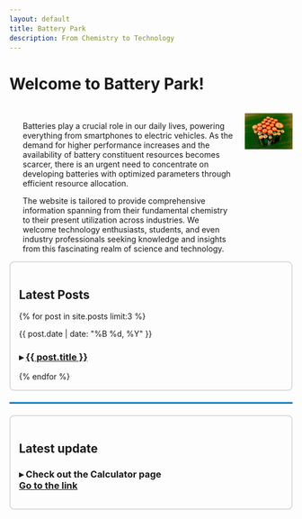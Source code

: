 ```yaml
---
layout: default
title: Battery Park
description: From Chemistry to Technology
---
```



# Welcome to Battery Park!
<br>

<div class="content-container">
    <div class="columns">
        <div class="column">
            <ul>Batteries play a crucial role in our daily lives, powering everything from smartphones to electric vehicles. As the demand for higher performance increases and the availability of battery constituent resources becomes scarcer, there is an urgent need to concentrate on developing batteries with optimized parameters through efficient resource allocation.</ul>
            <ul>The website is tailored to provide comprehensive information spanning from their fundamental chemistry to their present utilization across industries. We welcome technology enthusiasts, students, and even industry professionals seeking knowledge and insights from this fascinating realm of science and technology.</ul>
        </div>
        <div class="column">
            <img src="https://github.com/donghee1025/Battery-Park/blob/main2/docs/image_home.jpg?raw=true" alt="ECell" style="width:500px; height:auto;">
        </div>
    </div>
    <div class="sidebar" style="flex: 30%;">
        <section class="latest-posts" style="border: 2px solid #ddd; border-radius: 8px; padding: 15px; margin-bottom: 15px;">
            <h2>Latest Posts</h2>
            {% for post in site.posts limit:3 %}
            <div class="sneak-peek">
                <p class="post-date">{{ post.date | date: "%B %d, %Y" }}</p>
                <h3>&#9656; <a href="{{ post.url | relative_url }}">{{ post.title }}</a></h3>
            </div>
            {% endfor %}
        </section>
        <div style="border-top: 3px solid #007ACC; margin: 20px 0;"></div>
        <section class="calculator" style="border: 2px solid #ddd; border-radius: 8px; padding: 15px;">
            <h2>Latest update</h2>
            <div class="sneak-peek">
                <h3>&#9656; Check out the Calculator page <br> 
                    <a href="https://martinsj815.github.io/Battery-Park/Calculator">Go to the link</a>
                </h3>
            </div>
        </section>
    </div>
</div>
